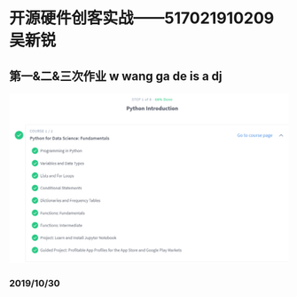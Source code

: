 # 开源硬件创客实战——517021910209 吴新锐
## 第一&二&三次作业 w wang ga de is a dj
![](https://github.com/ophwsjtu18/ohw19f/blob/master/student/wxr/HW1.png)
### 2019/10/30
